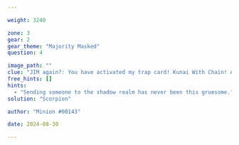 ```yaml
---

weight: 3240

zone: 3
gear: 2
gear_theme: "Majority Masked"
question: 4

image_path: ""
clue: "JIM again?: You have activated my trap card! Kunai With Chain! And I summon Burning Skull Head."
free_hints: []
hints:
  - "Sending someone to the shadow realm has never been this gruesome."
solution: "Scorpion"

author: "Minion #00143"

date: 2024-08-30

---
```


